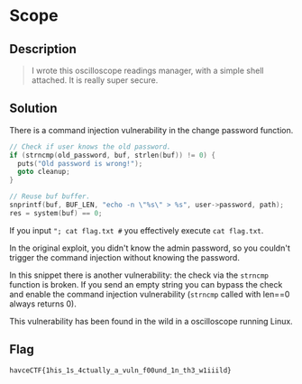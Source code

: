 # Scope
## Description
> I wrote this oscilloscope readings manager, with a simple shell attached. It is really super secure.

## Solution
There is a command injection vulnerability in the change password function.
```c
// Check if user knows the old password.
if (strncmp(old_password, buf, strlen(buf)) != 0) {
  puts("Old password is wrong!");
  goto cleanup;
}

// Reuse buf buffer.
snprintf(buf, BUF_LEN, "echo -n \"%s\" > %s", user->password, path);
res = system(buf) == 0;
```
If you input `"; cat flag.txt #` you effectively execute `cat flag.txt`. 

In the original exploit, you didn't know the admin password, so you
couldn't trigger the command injection without knowing the password.

In this snippet there is another vulnerability: the check via the `strncmp` function is broken. 
If you send an empty string you can bypass the check and enable the command injection
vulnerability (`strncmp` called with len==0 always returns 0).

This vulnerability has been found in the wild in a oscilloscope running Linux.

## Flag
`havceCTF{1his_1s_4ctually_a_vuln_f00und_1n_th3_w1iiild}`

